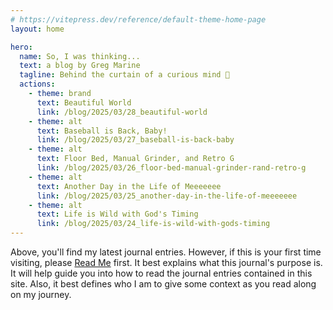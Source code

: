 ```yaml
---
# https://vitepress.dev/reference/default-theme-home-page
layout: home

hero:
  name: So, I was thinking...
  text: a blog by Greg Marine
  tagline: Behind the curtain of a curious mind 🤔
  actions:
    - theme: brand
      text: Beautiful World
      link: /blog/2025/03/28_beautiful-world
    - theme: alt
      text: Baseball is Back, Baby!
      link: /blog/2025/03/27_baseball-is-back-baby
    - theme: alt
      text: Floor Bed, Manual Grinder, and Retro G
      link: /blog/2025/03/26_floor-bed-manual-grinder-rand-retro-g
    - theme: alt
      text: Another Day in the Life of Meeeeeee
      link: /blog/2025/03/25_another-day-in-the-life-of-meeeeeee
    - theme: alt
      text: Life is Wild with God's Timing
      link: /blog/2025/03/24_life-is-wild-with-gods-timing
---
```


Above, you'll find my latest journal entries. However, if this is your first time visiting, please [Read Me](read-me) first. It best explains what this journal's purpose is. It will help guide you into how to read the journal entries contained in this site. Also, it best defines who I am to give some context as you read along on my journey.
